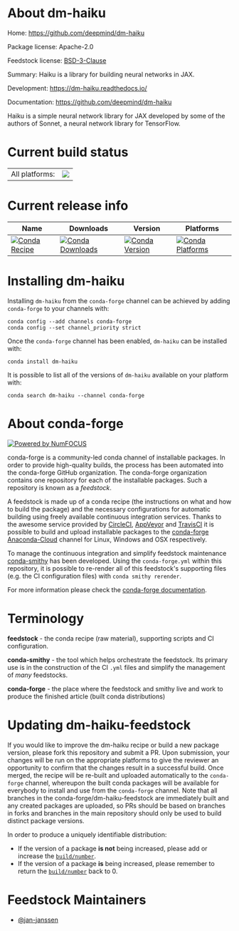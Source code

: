 About dm-haiku
==============

Home: https://github.com/deepmind/dm-haiku

Package license: Apache-2.0

Feedstock license: [BSD-3-Clause](https://github.com/conda-forge/dm-haiku-feedstock/blob/master/LICENSE.txt)

Summary: Haiku is a library for building neural networks in JAX.

Development: https://dm-haiku.readthedocs.io/

Documentation: https://github.com/deepmind/dm-haiku

Haiku is a simple neural network library for JAX developed by some
of the authors of Sonnet, a neural network library for TensorFlow.


Current build status
====================


<table><tr><td>All platforms:</td>
    <td>
      <a href="https://dev.azure.com/conda-forge/feedstock-builds/_build/latest?definitionId=11891&branchName=master">
        <img src="https://dev.azure.com/conda-forge/feedstock-builds/_apis/build/status/dm-haiku-feedstock?branchName=master">
      </a>
    </td>
  </tr>
</table>

Current release info
====================

| Name | Downloads | Version | Platforms |
| --- | --- | --- | --- |
| [![Conda Recipe](https://img.shields.io/badge/recipe-dm--haiku-green.svg)](https://anaconda.org/conda-forge/dm-haiku) | [![Conda Downloads](https://img.shields.io/conda/dn/conda-forge/dm-haiku.svg)](https://anaconda.org/conda-forge/dm-haiku) | [![Conda Version](https://img.shields.io/conda/vn/conda-forge/dm-haiku.svg)](https://anaconda.org/conda-forge/dm-haiku) | [![Conda Platforms](https://img.shields.io/conda/pn/conda-forge/dm-haiku.svg)](https://anaconda.org/conda-forge/dm-haiku) |

Installing dm-haiku
===================

Installing `dm-haiku` from the `conda-forge` channel can be achieved by adding `conda-forge` to your channels with:

```
conda config --add channels conda-forge
conda config --set channel_priority strict
```

Once the `conda-forge` channel has been enabled, `dm-haiku` can be installed with:

```
conda install dm-haiku
```

It is possible to list all of the versions of `dm-haiku` available on your platform with:

```
conda search dm-haiku --channel conda-forge
```


About conda-forge
=================

[![Powered by
NumFOCUS](https://img.shields.io/badge/powered%20by-NumFOCUS-orange.svg?style=flat&colorA=E1523D&colorB=007D8A)](https://numfocus.org)

conda-forge is a community-led conda channel of installable packages.
In order to provide high-quality builds, the process has been automated into the
conda-forge GitHub organization. The conda-forge organization contains one repository
for each of the installable packages. Such a repository is known as a *feedstock*.

A feedstock is made up of a conda recipe (the instructions on what and how to build
the package) and the necessary configurations for automatic building using freely
available continuous integration services. Thanks to the awesome service provided by
[CircleCI](https://circleci.com/), [AppVeyor](https://www.appveyor.com/)
and [TravisCI](https://travis-ci.com/) it is possible to build and upload installable
packages to the [conda-forge](https://anaconda.org/conda-forge)
[Anaconda-Cloud](https://anaconda.org/) channel for Linux, Windows and OSX respectively.

To manage the continuous integration and simplify feedstock maintenance
[conda-smithy](https://github.com/conda-forge/conda-smithy) has been developed.
Using the ``conda-forge.yml`` within this repository, it is possible to re-render all of
this feedstock's supporting files (e.g. the CI configuration files) with ``conda smithy rerender``.

For more information please check the [conda-forge documentation](https://conda-forge.org/docs/).

Terminology
===========

**feedstock** - the conda recipe (raw material), supporting scripts and CI configuration.

**conda-smithy** - the tool which helps orchestrate the feedstock.
                   Its primary use is in the construction of the CI ``.yml`` files
                   and simplify the management of *many* feedstocks.

**conda-forge** - the place where the feedstock and smithy live and work to
                  produce the finished article (built conda distributions)


Updating dm-haiku-feedstock
===========================

If you would like to improve the dm-haiku recipe or build a new
package version, please fork this repository and submit a PR. Upon submission,
your changes will be run on the appropriate platforms to give the reviewer an
opportunity to confirm that the changes result in a successful build. Once
merged, the recipe will be re-built and uploaded automatically to the
`conda-forge` channel, whereupon the built conda packages will be available for
everybody to install and use from the `conda-forge` channel.
Note that all branches in the conda-forge/dm-haiku-feedstock are
immediately built and any created packages are uploaded, so PRs should be based
on branches in forks and branches in the main repository should only be used to
build distinct package versions.

In order to produce a uniquely identifiable distribution:
 * If the version of a package **is not** being increased, please add or increase
   the [``build/number``](https://docs.conda.io/projects/conda-build/en/latest/resources/define-metadata.html#build-number-and-string).
 * If the version of a package **is** being increased, please remember to return
   the [``build/number``](https://docs.conda.io/projects/conda-build/en/latest/resources/define-metadata.html#build-number-and-string)
   back to 0.

Feedstock Maintainers
=====================

* [@jan-janssen](https://github.com/jan-janssen/)


